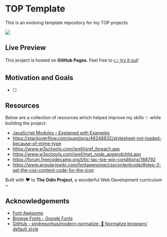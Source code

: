 # TOP Template

This is an evolving template repository for my TOP projects.

![](./assets)

## Live Preview

This project is hosted on **GitHub Pages**. Feel free to [:point_right: try it out]()!

## Motivation and Goals

- [ ]

## Resources

Below are a collection of resources which helped improve my skills :sparkles: while building the project:

- [JavaScript Modules – Explained with Examples](https://www.freecodecamp.org/news/javascript-modules-explained-with-examples/)
- https://stackoverflow.com/questions/48248832/stylesheet-not-loaded-because-of-mime-type
- https://www.w3schools.com/jsref/jsref_foreach.asp
- https://www.w3schools.com/jsref/met_node_appendchild.asp
- https://forum.freecodecamp.org/t/tic-tac-toe-win-conditions/188792
- https://www.angularjswiki.com/fontawesome/csscontentcode/#step-3-set-the-css-content-code-for-the-icon

Built with :heart: to **The Odin Project**, a wonderful Web Development curriculum ~

## Acknowledgements

- [Font Awesome](https://fontawesome.com/)
- [Browse Fonts - Google Fonts](https://fonts.google.com/)
- [GitHub - sindresorhus/modern-normalize: 🐒 Normalize browsers' default style](https://github.com/sindresorhus/modern-normalize)
